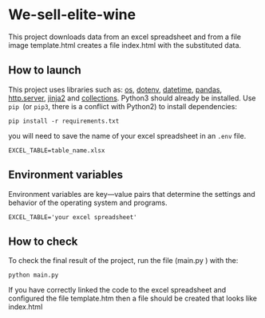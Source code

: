 # We-sell-elite-wine
This project downloads data from an excel spreadsheet and from a file image template.html creates a file index.html with the substituted data.
## How to launch
This project uses libraries such as: [os](https://docs.python.org/3/library/os.html), [dotenv](https://betterdatascience-page.pages.dev/python-dotenv/), [datetime](https://docs.python.org/3/library/datetime.html), [pandas](https://pandas.pydata.org/), [http.server](https://docs.python.org/3/library/http.server.html), [jinja2](https://pypi.org/project/Jinja2/) and [collections](https://docs.python.org/3/library/collections.html).
Python3 should already be installed. Use `pip `(or `pip3`, there is a conflict with Python2) to install dependencies:
```
pip install -r requirements.txt
```
you will need to save the name of your excel spreadsheet in an `.env` file.
```
EXCEL_TABLE=table_name.xlsx
```
## Environment variables
Environment variables are key—value pairs that determine the settings and behavior of the operating system and programs. 
```
EXCEL_TABLE='your excel spreadsheet'
```
## How to check
To check the final result of the project, run the file (main.py ) with the:
```
python main.py
```
If you have correctly linked the code to the excel spreadsheet and configured the file template.htm then a file should be created that looks like index.html
